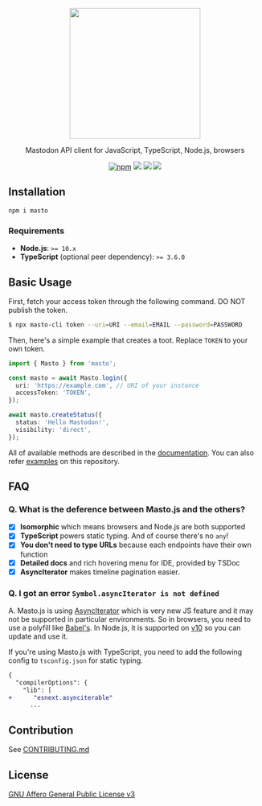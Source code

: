 <p align="center">
  <img src="https://i.imgur.com/z47VXyd.png" width="260px">
</p>

<p align="center">Mastodon API client for JavaScript, TypeScript, Node.js, browsers</p>

<p align="center">
  <a href="https://www.npmjs.com/package/masto"><img src="https://img.shields.io/npm/v/masto.svg" alt="npm"/></a>
  <a href="https://github.com/neet/masto.js/actions"><img src="https://github.com/neet/masto.js/workflows/CI/badge.svg" /></a>
  <a href="https://codecov.io/gh/neet/masto.js"><img src="https://codecov.io/gh/neet/masto.js/branch/master/graph/badge.svg" /></a>
  <a href="https://codeclimate.com/github/neet/masto.js/maintainability"><img src="https://api.codeclimate.com/v1/badges/f56a1d2e6728a89d0a94/maintainability" /></a>
</p>

## Installation

```
npm i masto
```

### Requirements

- **Node.js**: `>= 10.x`
- **TypeScript** (optional peer dependency): `>= 3.6.0`

## Basic Usage

First, fetch your access token through the following command. DO NOT publish the token.

```bash
$ npx masto-cli token --uri=URI --email=EMAIL --password=PASSWORD
```

Then, here's a simple example that creates a toot. Replace `TOKEN` to your own token.

```ts
import { Masto } from 'masto';

const masto = await Masto.login({
  uri: 'https://example.com', // URI of your instance
  accessToken: 'TOKEN',
});

await masto.createStatus({
  status: 'Hello Mastodon!',
  visibility: 'direct',
});
```

All of available methods are described in the [documentation](https://neet.github.io/masto.js/). You can also refer [examples](https://github.com/neet/masto.js/tree/master/examples) on this repository.

## FAQ

### Q. What is the deference between Masto.js and the others?

- [x] **Isomorphic** which means browsers and Node.js are both supported
- [x] **TypeScript** powers static typing. And of course there's no `any`!
- [x] **You don't need to type URLs** because each endpoints have their own function
- [x] **Detailed docs** and rich hovering menu for IDE, provided by TSDoc
- [x] **AsyncIterator** makes timeline pagination easier.

### Q. I got an error `Symbol.asyncIterator is not defined`

A. Masto.js is using [AsyncIterator](https://github.com/tc39/proposal-async-iteration) which is very new JS feature and it may not be supported in particular environments. So in browsers, you need to use a polyfill like [Babel's](https://babeljs.io/docs/en/babel-plugin-proposal-async-generator-functions). In Node.js, it is supported on [v10](https://medium.com/@nairihar/async-iteration-in-nodejs-v10-3c17dc00ed9f) so you can update and use it.

If you're using Masto.js with TypeScript, you need to add the following config to `tsconfig.json` for static typing.

```diff
{
  "compilerOptions": {
    "lib": [
+      "esnext.asynciterable"
      ...
```

## Contribution

See [CONTRIBUTING.md](CONTRIBUTING.md)

## License

[GNU Affero General Public License v3](https://www.gnu.org/licenses/agpl-3.0.en.html)

